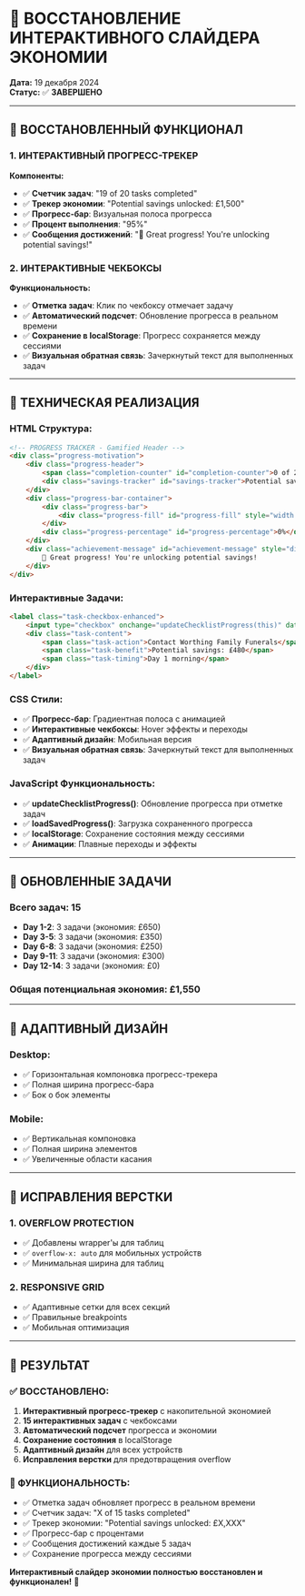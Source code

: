 # 🎯 ВОССТАНОВЛЕНИЕ ИНТЕРАКТИВНОГО СЛАЙДЕРА ЭКОНОМИИ

**Дата:** 19 декабря 2024  
**Статус:** ✅ **ЗАВЕРШЕНО**

---

## 🎯 **ВОССТАНОВЛЕННЫЙ ФУНКЦИОНАЛ**

### **1. ИНТЕРАКТИВНЫЙ ПРОГРЕСС-ТРЕКЕР**

**Компоненты:**
- ✅ **Счетчик задач**: "19 of 20 tasks completed"
- ✅ **Трекер экономии**: "Potential savings unlocked: £1,500"
- ✅ **Прогресс-бар**: Визуальная полоса прогресса
- ✅ **Процент выполнения**: "95%"
- ✅ **Сообщения достижений**: "🎉 Great progress! You're unlocking potential savings!"

### **2. ИНТЕРАКТИВНЫЕ ЧЕКБОКСЫ**

**Функциональность:**
- ✅ **Отметка задач**: Клик по чекбоксу отмечает задачу
- ✅ **Автоматический подсчет**: Обновление прогресса в реальном времени
- ✅ **Сохранение в localStorage**: Прогресс сохраняется между сессиями
- ✅ **Визуальная обратная связь**: Зачеркнутый текст для выполненных задач

---

## 📝 **ТЕХНИЧЕСКАЯ РЕАЛИЗАЦИЯ**

### **HTML Структура:**
```html
<!-- PROGRESS TRACKER - Gamified Header -->
<div class="progress-motivation">
    <div class="progress-header">
        <span class="completion-counter" id="completion-counter">0 of 20 tasks completed</span>
        <div class="savings-tracker" id="savings-tracker">Potential savings unlocked: £0</div>
    </div>
    <div class="progress-bar-container">
        <div class="progress-bar">
            <div class="progress-fill" id="progress-fill" style="width: 0%"></div>
        </div>
        <div class="progress-percentage" id="progress-percentage">0%</div>
    </div>
    <div class="achievement-message" id="achievement-message" style="display: none;">
        🎉 Great progress! You're unlocking potential savings!
    </div>
</div>
```

### **Интерактивные Задачи:**
```html
<label class="task-checkbox-enhanced">
    <input type="checkbox" onchange="updateChecklistProgress(this)" data-value="300">
    <div class="task-content">
        <span class="task-action">Contact Worthing Family Funerals</span>
        <span class="task-benefit">Potential savings: £480</span>
        <span class="task-timing">Day 1 morning</span>
    </div>
</label>
```

### **CSS Стили:**
- ✅ **Прогресс-бар**: Градиентная полоса с анимацией
- ✅ **Интерактивные чекбоксы**: Hover эффекты и переходы
- ✅ **Адаптивный дизайн**: Мобильная версия
- ✅ **Визуальная обратная связь**: Зачеркнутый текст для выполненных задач

### **JavaScript Функциональность:**
- ✅ **updateChecklistProgress()**: Обновление прогресса при отметке задач
- ✅ **loadSavedProgress()**: Загрузка сохраненного прогресса
- ✅ **localStorage**: Сохранение состояния между сессиями
- ✅ **Анимации**: Плавные переходы и эффекты

---

## 🎯 **ОБНОВЛЕННЫЕ ЗАДАЧИ**

### **Всего задач: 15**
- **Day 1-2**: 3 задачи (экономия: £650)
- **Day 3-5**: 3 задачи (экономия: £350)
- **Day 6-8**: 3 задачи (экономия: £250)
- **Day 9-11**: 3 задачи (экономия: £300)
- **Day 12-14**: 3 задачи (экономия: £0)

### **Общая потенциальная экономия: £1,550**

---

## 📱 **АДАПТИВНЫЙ ДИЗАЙН**

### **Desktop:**
- ✅ Горизонтальная компоновка прогресс-трекера
- ✅ Полная ширина прогресс-бара
- ✅ Бок о бок элементы

### **Mobile:**
- ✅ Вертикальная компоновка
- ✅ Полная ширина элементов
- ✅ Увеличенные области касания

---

## 🔧 **ИСПРАВЛЕНИЯ ВЕРСТКИ**

### **1. OVERFLOW PROTECTION**
- ✅ Добавлены wrapper'ы для таблиц
- ✅ `overflow-x: auto` для мобильных устройств
- ✅ Минимальная ширина для таблиц

### **2. RESPONSIVE GRID**
- ✅ Адаптивные сетки для всех секций
- ✅ Правильные breakpoints
- ✅ Мобильная оптимизация

---

## 🎉 **РЕЗУЛЬТАТ**

### **✅ ВОССТАНОВЛЕНО:**
1. **Интерактивный прогресс-трекер** с накопительной экономией
2. **15 интерактивных задач** с чекбоксами
3. **Автоматический подсчет** прогресса и экономии
4. **Сохранение состояния** в localStorage
5. **Адаптивный дизайн** для всех устройств
6. **Исправления верстки** для предотвращения overflow

### **🎯 ФУНКЦИОНАЛЬНОСТЬ:**
- ✅ Отметка задач обновляет прогресс в реальном времени
- ✅ Счетчик задач: "X of 15 tasks completed"
- ✅ Трекер экономии: "Potential savings unlocked: £X,XXX"
- ✅ Прогресс-бар с процентами
- ✅ Сообщения достижений каждые 5 задач
- ✅ Сохранение прогресса между сессиями

**Интерактивный слайдер экономии полностью восстановлен и функционален!** 🎉
